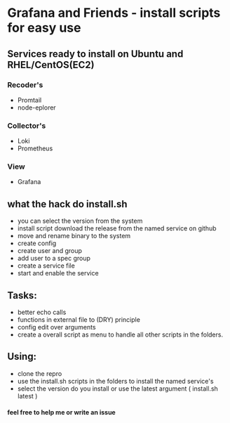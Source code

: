 # Grafana and Friends - install scripts for easy use

## Services ready to install on Ubuntu and RHEL/CentOS(EC2)

### Recoder's
- Promtail
- node-eplorer
### Collector's
- Loki
- Prometheus
### View
- Grafana

  
## what the hack do install.sh
- you can select the version from the system
- install script download the release from the named service on github
- move and rename binary to the system
- create config
- create user and group
- add user to a spec group
- create a service file
- start and enable the service

## Tasks: 
- better echo calls
- functions in external file to (DRY) principle
- config edit over arguments
- create a overall script as menu to handle all other scripts in the folders.

## Using:

- clone the repro
- use the install.sh scripts in the folders to install the named service's
- select the version do you install or use the latest argument ( install.sh latest )

#### feel free to help me or write an issue
